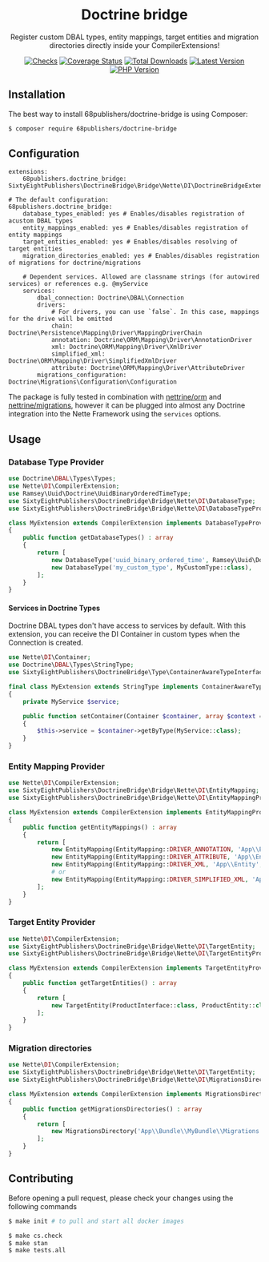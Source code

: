 <h1 align="center">Doctrine bridge</h1>

<p align="center">Register custom DBAL types, entity mappings, target entities and migration directories directly inside your CompilerExtensions!</p>

<p align="center">
<a href="https://github.com/68publishers/doctrine-bridge/actions"><img alt="Checks" src="https://badgen.net/github/checks/68publishers/doctrine-bridge/master"></a>
<a href="https://coveralls.io/github/68publishers/doctrine-bridge?branch=master"><img alt="Coverage Status" src="https://coveralls.io/repos/github/68publishers/doctrine-bridge/badge.svg?branch=master"></a>
<a href="https://packagist.org/packages/68publishers/doctrine-bridge"><img alt="Total Downloads" src="https://badgen.net/packagist/dt/68publishers/doctrine-bridge"></a>
<a href="https://packagist.org/packages/68publishers/doctrine-bridge"><img alt="Latest Version" src="https://badgen.net/packagist/v/68publishers/doctrine-bridge"></a>
<a href="https://packagist.org/packages/68publishers/doctrine-bridge"><img alt="PHP Version" src="https://badgen.net/packagist/php/68publishers/doctrine-bridge"></a>
</p>

## Installation

The best way to install 68publishers/doctrine-bridge is using Composer:

```sh
$ composer require 68publishers/doctrine-bridge
```

## Configuration

```neon
extensions:
    68publishers.doctrine_bridge: SixtyEightPublishers\DoctrineBridge\Bridge\Nette\DI\DoctrineBridgeExtension

# The default configuration:
68publishers.doctrine_bridge:
    database_types_enabled: yes # Enables/disables registration of acustom DBAL types
    entity_mappings_enabled: yes # Enables/disables registration of entity mappings
    target_entities_enabled: yes # Enables/disables resolving of target entities
    migration_directories_enabled: yes # Enables/disables registration of migrations for doctrine/migrations

    # Dependent services. Allowed are classname strings (for autowired services) or references e.g. @myService
    services:
        dbal_connection: Doctrine\DBAL\Connection
        drivers:
            # For drivers, you can use `false`. In this case, mappings for the drive will be omitted
            chain: Doctrine\Persistence\Mapping\Driver\MappingDriverChain
            annotation: Doctrine\ORM\Mapping\Driver\AnnotationDriver
            xml: Doctrine\ORM\Mapping\Driver\XmlDriver
            simplified_xml: Doctrine\ORM\Mapping\Driver\SimplifiedXmlDriver
            attribute: Doctrine\ORM\Mapping\Driver\AttributeDriver
        migrations_configuration: Doctrine\Migrations\Configuration\Configuration
```

The package is fully tested in combination with [nettrine/orm](https://github.com/contributte/doctrine-orm) and [nettrine/migrations](https://github.com/contributte/doctrine-migrations), however it can be plugged into almost any Doctrine integration into the Nette Framework using the `services` options.

## Usage

### Database Type Provider

```php
use Doctrine\DBAL\Types\Types;
use Nette\DI\CompilerExtension;
use Ramsey\Uuid\Doctrine\UuidBinaryOrderedTimeType;
use SixtyEightPublishers\DoctrineBridge\Bridge\Nette\DI\DatabaseType;
use SixtyEightPublishers\DoctrineBridge\Bridge\Nette\DI\DatabaseTypeProviderInterface;

class MyExtension extends CompilerExtension implements DatabaseTypeProviderInterface
{
    public function getDatabaseTypes() : array
    {
        return [
            new DatabaseType('uuid_binary_ordered_time', Ramsey\Uuid\Doctrine\UuidBinaryOrderedTimeType::class, Types::BINARY),
            new DatabaseType('my_custom_type', MyCustomType::class),
        ];
    }
}
```

#### Services in Doctrine Types

Doctrine DBAL types don't have access to services by default. 
With this extension, you can receive the DI Container in custom types when the Connection is created.

```php
use Nette\DI\Container;
use Doctrine\DBAL\Types\StringType;
use SixtyEightPublishers\DoctrineBridge\Type\ContainerAwareTypeInterface;

final class MyExtension extends StringType implements ContainerAwareTypeInterface
{
    private MyService $service;

    public function setContainer(Container $container, array $context = []) : void
    {
        $this->service = $container->getByType(MyService::class);
    }
}
```

### Entity Mapping Provider

```php
use Nette\DI\CompilerExtension;
use SixtyEightPublishers\DoctrineBridge\Bridge\Nette\DI\EntityMapping;
use SixtyEightPublishers\DoctrineBridge\Bridge\Nette\DI\EntityMappingProviderInterface;

class MyExtension extends CompilerExtension implements EntityMappingProviderInterface
{
    public function getEntityMappings() : array
    {
        return [
            new EntityMapping(EntityMapping::DRIVER_ANNOTATION, 'App\\Entity', __DIR__ . '/../Entity'),
            new EntityMapping(EntityMapping::DRIVER_ATTRIBUTE, 'App\\Entity', __DIR__ . '/../Entity'),
            new EntityMapping(EntityMapping::DRIVER_XML, 'App\\Entity', __DIR__ . '/../Mapping/xml'),
            # or
            new EntityMapping(EntityMapping::DRIVER_SIMPLIFIED_XML, 'App\\Entity', __DIR__ . '/../Mapping/xml'),
        ];
    }
}
```

### Target Entity Provider

```php
use Nette\DI\CompilerExtension;
use SixtyEightPublishers\DoctrineBridge\Bridge\Nette\DI\TargetEntity;
use SixtyEightPublishers\DoctrineBridge\Bridge\Nette\DI\TargetEntityProviderInterface;

class MyExtension extends CompilerExtension implements TargetEntityProviderInterface
{
    public function getTargetEntities() : array
    {
        return [
            new TargetEntity(ProductInterface::class, ProductEntity::class),
        ];
    }
}
```

### Migration directories

```php
use Nette\DI\CompilerExtension;
use SixtyEightPublishers\DoctrineBridge\Bridge\Nette\DI\TargetEntity;
use SixtyEightPublishers\DoctrineBridge\Bridge\Nette\DI\MigrationsDirectoriesProviderInterface;

class MyExtension extends CompilerExtension implements MigrationsDirectoriesProviderInterface
{
    public function getMigrationsDirectories() : array
    {
        return [
            new MigrationsDirectory('App\\Bundle\\MyBundle\\Migrations', __DIR__ . '/../Migrations'),
        ];
    }
}
```

## Contributing

Before opening a pull request, please check your changes using the following commands

```bash
$ make init # to pull and start all docker images

$ make cs.check
$ make stan
$ make tests.all
```
